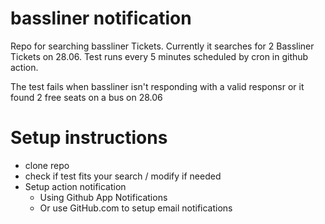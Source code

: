 # bassliner notification 
Repo for searching bassliner Tickets. Currently it searches for 2 Bassliner Tickets on 28.06. Test runs every 5 minutes scheduled by cron in github action.

The test fails when bassliner isn't responding with a valid responsr or it found 2 free seats on a bus on 28.06

# Setup instructions 
- clone repo
- check if test fits your search / modify if needed
- Setup action notification
  - Using Github App Notifications
  - Or use GitHub.com to setup email notifications 
